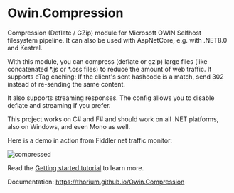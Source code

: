 
# Owin.Compression

Compression (Deflate / GZip) module for Microsoft OWIN Selfhost filesystem pipeline.
It can also be used with AspNetCore, e.g. with .NET8.0 and Kestrel.

With this module, you can compress (deflate or gzip) large files (like concatenated *.js or *.css files) to reduce the amount of web traffic.
It supports eTag caching: If the client's sent hashcode is a match, send 302 instead of re-sending the same content.

It also supports streaming responses. The config allows you to disable deflate and streaming if you prefer.

This project works on C# and F# and should work on all .NET platforms, also on Windows, and even Mono as well.


Here is a demo in action from Fiddler net traffic monitor:

![compressed](screen.png)

Read the [Getting started tutorial](https://thorium.github.io/Owin.Compression/index.html#Getting-started) to learn more.

Documentation: https://thorium.github.io/Owin.Compression


